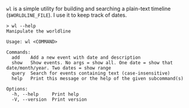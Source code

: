 `wl` is a simple utility for building and searching a plain-text timeline (`$WORLDLINE_FILE`).  I use it to keep track of dates.

```
> wl --help
Manipulate the worldline

Usage: wl <COMMAND>

Commands:
  add    Add a new event with date and description
  show   Show events. No args = show all. One date = show that date/month/year. Two dates = show range
  query  Search for events containing text (case-insensitive)
  help   Print this message or the help of the given subcommand(s)

Options:
  -h, --help     Print help
  -V, --version  Print version
```
